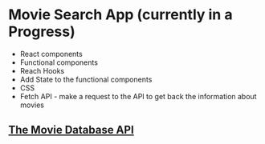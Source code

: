 # Movie Search App (currently in a Progress) 

* React components
* Functional components
* Reach Hooks
* Add State to the functional components
* CSS
* Fetch API - make a request to the API to get back the information about movies

## [The Movie Database API]('https://www.themoviewdb.org')
